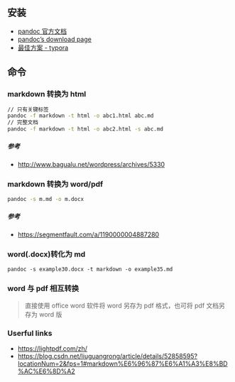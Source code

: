 ## 安装

- [pandoc 官方文档](https://pandoc.org/getting-started.html)
- [pandoc’s download page](https://github.com/jgm/pandoc/releases/tag/2.1.3)
- [最佳方案 - typora](https://www.typora.io/)

## 命令

### markdown 转换为 html

```bash
// 只有关键标签
pandoc -f markdown -t html -o abc1.html abc.md
// 完整文档
pandoc -f markdown -t html -o abc2.html -s abc.md
```

##### 参考

- http://www.bagualu.net/wordpress/archives/5330

### markdown 转换为 word/pdf

```bash
pandoc -s m.md -o m.docx

```

##### 参考

- https://segmentfault.com/a/1190000004887280

### word(.docx)转化为 md

```
pandoc -s example30.docx -t markdown -o example35.md
```

### word 与 pdf 相互转换

> 直接使用 office word 软件将 word 另存为 pdf 格式，也可将 pdf 文档另存为 word 版

### Userful links

- https://lightpdf.com/zh/
- https://blog.csdn.net/liuguangrong/article/details/52858595?locationNum=2&fps=1#markdown%E6%96%87%E6%A1%A3%E8%BD%AC%E6%8D%A2
